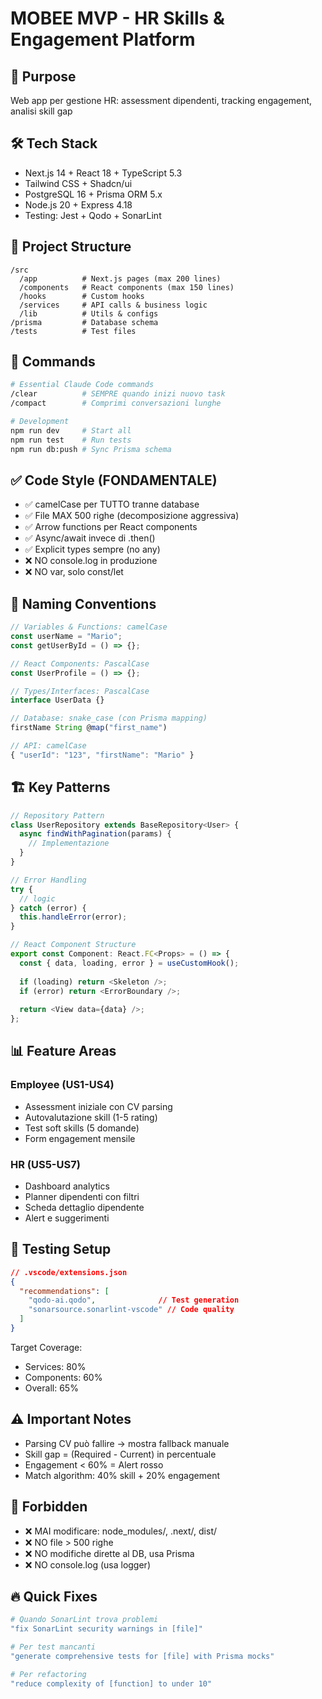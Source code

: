 # MOBEE MVP - HR Skills & Engagement Platform

## 🎯 Purpose
Web app per gestione HR: assessment dipendenti, tracking engagement, analisi skill gap

## 🛠 Tech Stack
- Next.js 14 + React 18 + TypeScript 5.3
- Tailwind CSS + Shadcn/ui 
- PostgreSQL 16 + Prisma ORM 5.x
- Node.js 20 + Express 4.18
- Testing: Jest + Qodo + SonarLint

## 📁 Project Structure
```
/src
  /app          # Next.js pages (max 200 lines)
  /components   # React components (max 150 lines)  
  /hooks        # Custom hooks
  /services     # API calls & business logic
  /lib          # Utils & configs
/prisma         # Database schema
/tests          # Test files
```

## 🚀 Commands
```bash
# Essential Claude Code commands
/clear          # SEMPRE quando inizi nuovo task
/compact        # Comprimi conversazioni lunghe

# Development
npm run dev     # Start all
npm run test    # Run tests
npm run db:push # Sync Prisma schema
```

## ✅ Code Style (FONDAMENTALE)
- ✅ camelCase per TUTTO tranne database
- ✅ File MAX 500 righe (decomposizione aggressiva)
- ✅ Arrow functions per React components
- ✅ Async/await invece di .then()
- ✅ Explicit types sempre (no any)
- ❌ NO console.log in produzione
- ❌ NO var, solo const/let

## 🎯 Naming Conventions
```typescript
// Variables & Functions: camelCase
const userName = "Mario";
const getUserById = () => {};

// React Components: PascalCase  
const UserProfile = () => {};

// Types/Interfaces: PascalCase
interface UserData {}

// Database: snake_case (con Prisma mapping)
firstName String @map("first_name")

// API: camelCase
{ "userId": "123", "firstName": "Mario" }
```

## 🏗 Key Patterns
```typescript
// Repository Pattern
class UserRepository extends BaseRepository<User> {
  async findWithPagination(params) {
    // Implementazione
  }
}

// Error Handling
try {
  // logic
} catch (error) {
  this.handleError(error);
}

// React Component Structure
export const Component: React.FC<Props> = () => {
  const { data, loading, error } = useCustomHook();
  
  if (loading) return <Skeleton />;
  if (error) return <ErrorBoundary />;
  
  return <View data={data} />;
};
```

## 📊 Feature Areas

### Employee (US1-US4)
- Assessment iniziale con CV parsing
- Autovalutazione skill (1-5 rating)
- Test soft skills (5 domande)
- Form engagement mensile

### HR (US5-US7)
- Dashboard analytics
- Planner dipendenti con filtri
- Scheda dettaglio dipendente
- Alert e suggerimenti

## 🧪 Testing Setup
```json
// .vscode/extensions.json
{
  "recommendations": [
    "qodo-ai.qodo",              // Test generation
    "sonarsource.sonarlint-vscode" // Code quality
  ]
}
```

Target Coverage:
- Services: 80%
- Components: 60%
- Overall: 65%

## ⚠️ Important Notes
- Parsing CV può fallire → mostra fallback manuale
- Skill gap = (Required - Current) in percentuale
- Engagement < 60% = Alert rosso
- Match algorithm: 40% skill + 20% engagement

## 🚫 Forbidden
- ❌ MAI modificare: node_modules/, .next/, dist/
- ❌ NO file > 500 righe
- ❌ NO modifiche dirette al DB, usa Prisma
- ❌ NO console.log (usa logger)

## 🔥 Quick Fixes
```bash
# Quando SonarLint trova problemi
"fix SonarLint security warnings in [file]"

# Per test mancanti
"generate comprehensive tests for [file] with Prisma mocks"

# Per refactoring
"reduce complexity of [function] to under 10"
```